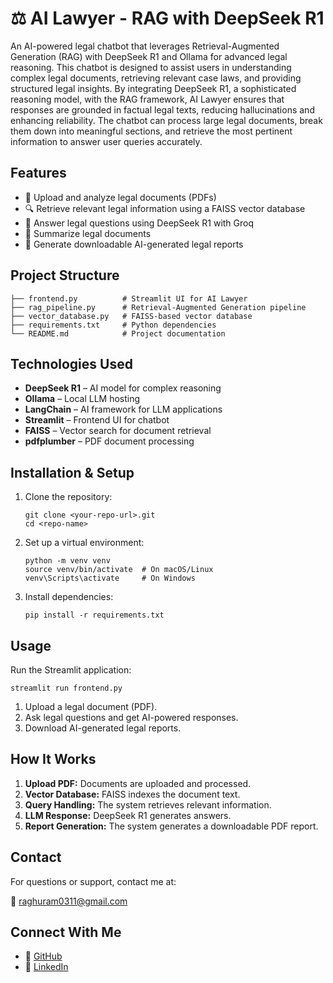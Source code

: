 # ⚖️ AI Lawyer - RAG with DeepSeek R1

An AI-powered legal chatbot that leverages Retrieval-Augmented Generation (RAG) with DeepSeek R1 and Ollama for advanced legal reasoning. This chatbot is designed to assist users in understanding complex legal documents, retrieving relevant case laws, and providing structured legal insights. By integrating DeepSeek R1, a sophisticated reasoning model, with the RAG framework, AI Lawyer ensures that responses are grounded in factual legal texts, reducing hallucinations and enhancing reliability. The chatbot can process large legal documents, break them down into meaningful sections, and retrieve the most pertinent information to answer user queries accurately.

## Features

- 📂 Upload and analyze legal documents (PDFs)
- 🔍 Retrieve relevant legal information using a FAISS vector database
- 🤖 Answer legal questions using DeepSeek R1 with Groq
- 📜 Summarize legal documents
- 📄 Generate downloadable AI-generated legal reports

## Project Structure

```
├── frontend.py          # Streamlit UI for AI Lawyer
├── rag_pipeline.py      # Retrieval-Augmented Generation pipeline
├── vector_database.py   # FAISS-based vector database
├── requirements.txt     # Python dependencies
└── README.md            # Project documentation
```

## Technologies Used

- **DeepSeek R1** – AI model for complex reasoning
- **Ollama** – Local LLM hosting
- **LangChain** – AI framework for LLM applications
- **Streamlit** – Frontend UI for chatbot
- **FAISS** – Vector search for document retrieval
- **pdfplumber** – PDF document processing

## Installation & Setup

1. Clone the repository:
   ```
   git clone <your-repo-url>.git
   cd <repo-name>
   ```

2. Set up a virtual environment:
   ```
   python -m venv venv
   source venv/bin/activate  # On macOS/Linux
   venv\Scripts\activate     # On Windows
   ```

3. Install dependencies:
   ```
   pip install -r requirements.txt
   ```

## Usage

Run the Streamlit application:

```
streamlit run frontend.py
```

1. Upload a legal document (PDF).
2. Ask legal questions and get AI-powered responses.
3. Download AI-generated legal reports.

## How It Works

1. **Upload PDF:** Documents are uploaded and processed.
2. **Vector Database:** FAISS indexes the document text.
3. **Query Handling:** The system retrieves relevant information.
4. **LLM Response:** DeepSeek R1 generates answers.
5. **Report Generation:** The system generates a downloadable PDF report.

## Contact

For questions or support, contact me at:

📧 raghuram0311@gmail.com

## Connect With Me

- 🐙 [GitHub](https://github.com/Raghuramgit7)
- 🔗 [LinkedIn](https://www.linkedin.com/in/raghuramgn/)
